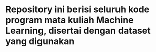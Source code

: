# Repository ini berisi seluruh kode program mata kuliah Machine Learning, disertai dengan dataset yang digunakan
